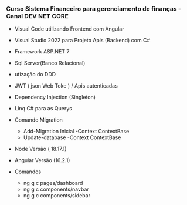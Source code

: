 ### Curso Sistema Financeiro para gerenciamento de finanças - Canal DEV NET CORE

- Visual Code utilizando Frontend com Angular
- Visual Studio 2022 para Projeto Apis (Backend) com C#
- Framework ASP.NET 7
- Sql Server(Banco Relacional)
- utização do DDD
- JWT ( json Web Toke ) / Apis autenticadas
- Dependency Injection (Singleton)
- Linq C# para as Querys

- Comando Migration
  - Add-Migration Inicial -Context ContextBase
  - Update-database -Context ContextBase
- Node Versão ( 18.17.1)
- Angular Versão (16.2.1)

- Comandos 
  - ng g c pages/dashboard
  - ng g c components/navbar
  - ng g c components/sidebar

